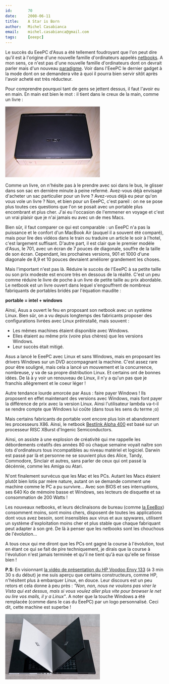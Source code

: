 ```yaml
---
id:       70
date:     2008-06-11
title:    A Star is Born
author:   Michel Casabianca
email:    michel.casabianca@gmail.com
tags:     [eeepc]
---
```


Le succès du EeePC d'Asus a été tellement foudroyant que l'on peut dire qu'il est à l'origine d'une nouvelle famille d'ordinateurs appelés [netbooks](http://fr.wikipedia.org/wiki/Netbook). A mon sens, ce n'est pas d'une nouvelle famille d'ordinateurs dont on devrait parler mais d'un nouveau [paradigme](http://fr.wikipedia.org/wiki/Paradigme). Voir dans l'EeePC le dernier gadget à la mode dont on se demandera vite à quoi il pourra bien servir sitôt après l'avoir acheté est très réducteur.

Pour comprendre pourquoi tant de gens se jettent dessus, il faut l'avoir eu en main. En main est bien le mot : il tient dans le creux de la main, comme un livre :

![](eeepc-vs-bienveillantes.png)

Comme un livre, on n'hésite pas à le prendre avec soi dans le bus, le glisser dans son sac en dernière minute à peine refermé. Avez-vous déjà envisagé d'acheter un sac particulier pour un livre ? Avez-vous déjà eu peur qu'on vous vole un livre ? Non, et bien pour un EeePC, c'est pareil : on ne se pose plus toutes ces questions que l'on se posait avec un portable plus encombrant et plus cher. J'ai eu l'occasion de l'emmener en voyage et c'est un vrai plaisir que je n'ai jamais eu avec un de mes Macs.

Bien sûr, il faut comparer ce qui est comparable : un EeePC n'a pas la puissance et le confort d'un MacBook Air (auquel il a souvent été comparé), mais pour lire des vidéos dans le train ou traduire un article le soir à l'hotel, c'est largement suffisant. D'autre part, il est clair que le premier modèle d'Asus, le 701, avec un écran de 7 pouces de diagonale, souffre de la taille de son écran. Cependant, les prochaines versions, 901 et 1000 d'une diagonale de 8,9 et 10 pouces devraient améliorer grandement les choses.

Mais l'important n'est pas là. Réduire le succès de l'EeePC à sa petite taille ou son prix modeste est encore très en dessous de la réalité. C'est un peu comme réduire le livre de poche à un livre de petite taille au prix abordable. Le netbook est un livre ouvert dans lequel s'engouffrent de nombreux fabriquants de portables bridés par l'équation maudite :

 **portable = intel + windows**

Ainsi, Asus a ouvert le feu en proposant son netbook avec un système Linux. Bien sûr, on a vu depuis longtemps des fabricants proposer des configurations livrées avec Linux préinstallé, mais souvent :

- Les mêmes machines étaient disponible avec Windows.
- Elles étaient au même prix (voire plus chères) que les versions Windows.
- Leur succès était mitigé.


Asus a lancé le EeePC avec Linux et sans Windows, mais en proposant les drivers Windows sur un DVD accompagnant la machine. C'est assez rare pour être souligné, mais cela a lancé un mouvement et la concurrence, nombreuse, y va de sa propre distribution Linux. Et certains ont de bonnes idées. De là à y voir un renouveau de Linux, il n'y a qu'un pas que je franchis allègrement et le coeur léger !

Autre tendance lourde amorcée par Asus : faire payer Windows ! Ils proposent en effet maintenant des versions avec Windows, mais font payer la différence de prix avec la version Linux. Ainsi l'utilisateur lambda va-t-il se rendre compte que Windows lui coûte (dans tous les sens du terme ;o)

Mais certains fabricants de portable vont encore plus loin et abandonnent les processeurs X86. Ainsi, le netbook [Bestlink Alpha 400](http://www.blogeee.net/2008/05/23/bestlink-alpha-400-180-le-netbook-si-vous-en-prenez-100/) est basé sur un processeur RISC XBurst d'Ingenic Semiconductors.

Ainsi, on assiste à une explosion de créativité qui me rappelle les débordements créatifs des années 80 où chaque semaine voyait naître son lots d'ordinateurs tous incompatibles au niveau matériel et logiciel. Darwin est passé par là et personne ne se souvient plus des Alice, Tandy, Commodore, Sinclair et autres, sans parler de ceux qui ont passé la décénnie, comme les Amiga ou Atari.

N'ont finalement survécus que les Mac et les PCs. Autant les Macs étaient plutôt bien lotis par mère nature, autant on se demande comment une machine comme le PC a pu survivre… Avec son BIOS et ses interruptions, ses 640 Ko de mémoire basse et Windows, ses lecteurs de disquette et sa consommation de 200 Watts !

Les nouveaux netbooks, et leurs déclinaisons de bureau (comme [la EeeBox](http://www.blogeee.net/2008/05/29/la-eeebox-passee-en-revue-chez-anandtech/)) consomment moins, sont moins chers, disposent de toutes les applications dont vous avez besoin, sont insensibles aux virus et aux spywares, utilisent un système d'exploitation moins cher et plus stable que chaque fabriquant peut adapter à son gré. De là à penser que les netbooks sont les chouchous de l'évolution…

A tous ceux qui me diront que les PCs ont gagné la course à l'évolution, tout en étant ce qui se fait de pire techniquement, je dirais que la course à l'évolution n'est jamais terminée et qu'il ne tient qu'à eux qu'elle se finisse bien !

 **P.S**: En visionnant [la vidéo de présentation du HP Voodoo Envy 133](http://www.engadget.com/2008/06/10/voodoo-floats-13-3-inch-envy-133-in-the-air/) (à 3 min 30 s du début) je me suis aperçu que certains constructeurs, comme HP, n'hésitent plus à embarquer Linux, en douce. Leur discours est un peu retors et cela donne à peu près : *"Non, non, nous ne voulons pas virer le Vista qui est dessus, mais si vous voulez aller plus vite pour browser le net ou lire vos mails, il y a Linux"*. A noter que la touche Windows a été remplacée (comme dans le cas du EeePC) par un logo personnalisé. Ceci dit, cette machine est superbe !

![](voodoo-envy.png)

